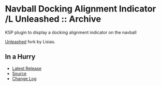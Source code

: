 # Navball Docking Alignment Indicator /L Unleashed :: Archive

KSP plugin to display a docking alignment indicator on the navball

[Unleashed](https://ksp.lisias.net/add-ons-unleashed/) fork by Lisias.


## In a Hurry

* [Latest Release](https://github.com/net-lisias-kspu/NavBallDockingAlignmentIndicator/releases)
* [Source](https://github.com/net-lisias-kspu/NavBallDockingAlignmentIndicator)
* [Change Log](./CHANGE_LOG.md)
